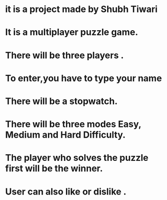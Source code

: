 # it is a project made by Shubh Tiwari
# It is a multiplayer puzzle game.
# There will be three players .
# To enter,you have to type your name
# There will be a stopwatch.
# There will be three modes Easy, Medium and Hard Difficulty.
# The player who solves the puzzle first will be the winner.
# User can also like or dislike .